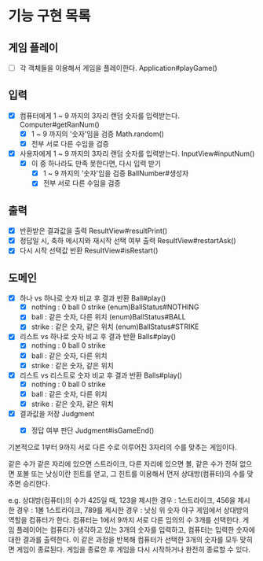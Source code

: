 # 기능 구현 목록

## 게임 플레이
- [ ] 각 객체들을 이용해서 게임을 플레이한다. Application#playGame()

## 입력
- [x] 컴퓨터에게 1 ~ 9 까지의 3자리 랜덤 숫자를 입력받는다.  Computer#getRanNum()
  - [x] 1 ~ 9 까지의 '숫자'임을 검증  Math.random()
  - [x] 전부 서로 다른 수임을 검증  
- [x] 사용자에게 1 ~ 9 까지의 3자리 랜덤 숫자를 입력받는다.  InputView#inputNum()
  - [x] 이 중 하나라도 만족 못한다면, 다시 입력 받기
    - [x] 1 ~ 9 까지의 '숫자'임을 검증  BallNumber#생성자
    - [x] 전부 서로 다른 수임을 검증

## 출력
- [x] 반환받은 결과값을 출력  ResultView#resultPrint()
- [x] 정답일 시, 축하 메시지와 재시작 선택 여부 출력  ResultView#restartAsk()
- [x] 다시 시작 선택값 반환  ResultView#isRestart()
    
## 도메인
- [x] 하나 vs 하나로 숫자 비교 후 결과 반환  Ball#play()
  - [x] nothing : 0 ball 0 strike  (enum)BallStatus#NOTHING
  - [x] ball : 같은 숫자, 다른 위치  (enum)BallStatus#BALL
  - [x] strike : 같은 숫자, 같은 위치  (enum)BallStatus#STRIKE
- [x] 리스트 vs 하나로 숫자 비교 후 결과 반환  Balls#play()
  - [x] nothing : 0 ball 0 strike
  - [x] ball : 같은 숫자, 다른 위치
  - [x] strike : 같은 숫자, 같은 위치
- [x] 리스트 vs 리스트로 숫자 비교 후 결과 반환  Balls#play()
  - [x] nothing : 0 ball 0 strike
  - [x] ball : 같은 숫자, 다른 위치
  - [x] strike : 같은 숫자, 같은 위치
- [x] 결과값을 저장  Judgment
  - [x] 정답 여부 판단  Judgment#isGameEnd()


기본적으로 1부터 9까지 서로 다른 수로 이루어진 3자리의 수를 맞추는 게임이다.

같은 수가 같은 자리에 있으면 스트라이크, 
다른 자리에 있으면 볼, 
같은 수가 전혀 없으면 포볼 또는 낫싱이란 힌트를 얻고, 
그 힌트를 이용해서 먼저 상대방(컴퓨터)의 수를 맞추면 승리한다.


e.g. 상대방(컴퓨터)의 수가 425일 때, 123을 제시한 경우 : 1스트라이크, 456을 제시한 경우 : 1볼 1스트라이크, 789를 제시한 경우 : 낫싱
위 숫자 야구 게임에서 상대방의 역할을 컴퓨터가 한다. 컴퓨터는 1에서 9까지 서로 다른 임의의 수 3개를 선택한다. 게 임 플레이어는 컴퓨터가 생각하고 있는 3개의 숫자를 입력하고, 컴퓨터는 입력한 숫자에 대한 결과를 출력한다.
이 같은 과정을 반복해 컴퓨터가 선택한 3개의 숫자를 모두 맞히면 게임이 종료된다.
게임을 종료한 후 게임을 다시 시작하거나 완전히 종료할 수 있다.